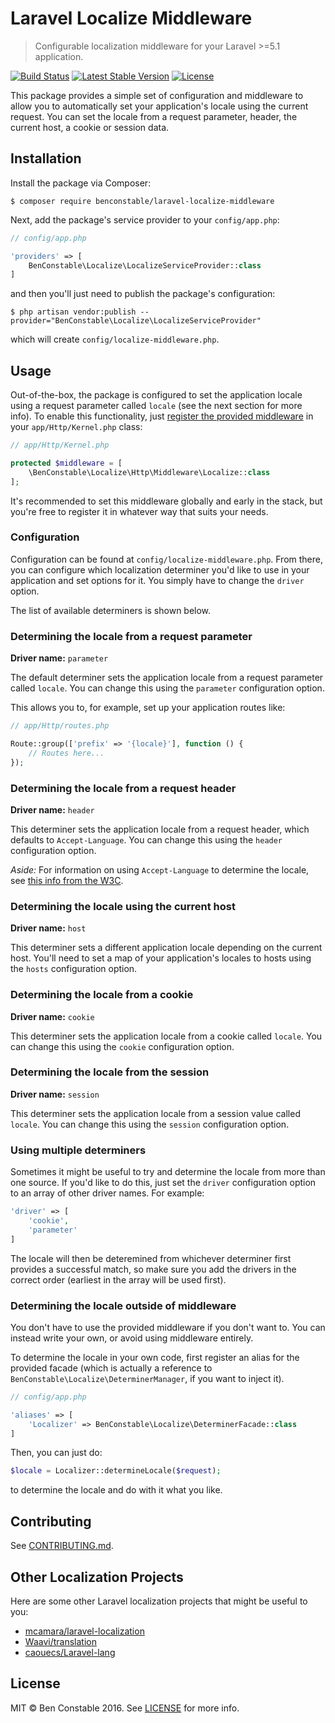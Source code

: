 # Laravel Localize Middleware

> Configurable localization middleware for your Laravel >=5.1 application.

[![Build Status](https://travis-ci.org/BenConstable/laravel-localize-middleware.svg?branch=master)](https://travis-ci.org/BenConstable/laravel-localize-middleware)
[![Latest Stable Version](https://poser.pugx.org/benconstable/laravel-localize-middleware/v/stable)](https://packagist.org/packages/benconstable/laravel-localize-middleware)
[![License](https://poser.pugx.org/benconstable/laravel-localize-middleware/license)](https://packagist.org/packages/benconstable/laravel-localize-middleware)

This package provides a simple set of configuration and middleware to allow you
to automatically set your application's locale using the current request. You can
set the locale from a request parameter, header, the current host, a cookie or
session data.

## Installation

Install the package via Composer:

```
$ composer require benconstable/laravel-localize-middleware
```

Next, add the package's service provider to your `config/app.php`:

```php
// config/app.php

'providers' => [
    BenConstable\Localize\LocalizeServiceProvider::class
]
```

and then you'll just need to publish the package's configuration:

```
$ php artisan vendor:publish --provider="BenConstable\Localize\LocalizeServiceProvider"
```

which will create `config/localize-middleware.php`.

## Usage

Out-of-the-box, the package is configured to set the application locale using a
request parameter called `locale` (see the next section for more info). To enable
this functionality, just [register the provided middleware](https://laravel.com/docs/5.2/middleware#registering-middleware) in your `app/Http/Kernel.php` class:

```php
// app/Http/Kernel.php

protected $middleware = [
    \BenConstable\Localize\Http\Middleware\Localize::class
];
```

It's recommended to set this middleware globally and early in the stack, but you're
free to register it in whatever way that suits your needs.

### Configuration

Configuration can be found at `config/localize-middleware.php`. From there, you
can configure which localization determiner you'd like to use in your application
and set options for it. You simply have to change the `driver` option.

The list of available determiners is shown below.

### Determining the locale from a request parameter

**Driver name:** `parameter`

The default determiner sets the application locale from a request parameter
called `locale`. You can change this using the `parameter` configuration option.

This allows you to, for example, set up your application routes like:

```php
// app/Http/routes.php

Route::group(['prefix' => '{locale}'], function () {
    // Routes here...
});
```

### Determining the locale from a request header

**Driver name:** `header`

This determiner sets the application locale from a request header, which defaults
to `Accept-Language`. You can change this using the `header` configuration option.

*Aside:* For information on using `Accept-Language` to determine the locale,
see [this info from the W3C](https://www.w3.org/International/questions/qa-accept-lang-locales).

### Determining the locale using the current host

**Driver name:** `host`

This determiner sets a different application locale depending on the current host.
You'll need to set a map of your application's locales to hosts using the `hosts`
configuration option.

### Determining the locale from a cookie

**Driver name:** `cookie`

This determiner sets the application locale from a cookie called `locale`. You can
change this using the `cookie` configuration option.

### Determining the locale from the session

**Driver name:** `session`

This determiner sets the application locale from a session value called `locale`.
You can change this using the `session` configuration option.

### Using multiple determiners

Sometimes it might be useful to try and determine the locale from more than one
source. If you'd like to do this, just set the `driver` configuration option to an
array of other driver names. For example:

```php
'driver' => [
    'cookie',
    'parameter'
]
```

The locale will then be deteremined from whichever determiner first provides a
successful match, so make sure you add the drivers in the correct order (earliest
in the array will be used first).

### Determining the locale outside of middleware

You don't have to use the provided middleware if you don't want to. You can
instead write your own, or avoid using middleware entirely.

To determine the locale in your own code, first register an alias for the provided
facade (which is actually a reference to `BenConstable\Localize\DeterminerManager`, if
you want to inject it).

```php
// config/app.php

'aliases' => [
    'Localizer' => BenConstable\Localize\DeterminerFacade::class
]
```

Then, you can just do:

```php
$locale = Localizer::determineLocale($request);
```

to determine the locale and do with it what you like.

## Contributing

See [CONTRIBUTING.md](https://github.com/BenConstable/laravel-localize-middleware/blob/master/CONTRIBUTING.md).

## Other Localization Projects

Here are some other Laravel localization projects that might be useful to you:

* [mcamara/laravel-localization](https://github.com/mcamara/laravel-localization)
* [Waavi/translation](https://github.com/Waavi/translation)
* [caouecs/Laravel-lang](https://github.com/caouecs/Laravel-lang)

## License

MIT &copy; Ben Constable 2016. See [LICENSE](https://github.com/BenConstable/laravel-localize-middleware/blob/master/LICENSE) for more info.
